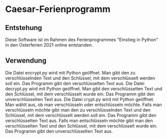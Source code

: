 # Caesar-Ferienprogramm
## Entstehung
Diese Software ist im Rahmen des Ferienprogrammes "Einstieg in Python" in den Osterferien 2021 online entstanden.
## Verwendung
Die Datei encrypt.py wird mit Python geöffnet. Man gibt den zu verschlüsselnden Text und den Schlüssel, mit dem verschlüsselt werden soll ein. Das Programm gibt den verschlüsselten Text aus.
Die Datei decrypt.py wird mit Python geöffnet. Man gibt den verschlüsselten Text und den Schlüssel, mit dem verschlüsselt wurde ein. Das Programm gibt den unverschlüsselten Text aus.
Die Datei crypt.py wird mit Python geöffnet. Man wählt aus, ob man verschlüsseln oder entschlüsseln möchte. Falls man verschlüsseln möchte gibt man den zu verschlüsselnden Text und den Schlüssel, mit dem verschlüsselt werden soll ein. Das Programm gibt den verschlüsselten Text aus. Falls man entschlüsseln möchte gibt man den verschlüsselten Text und den Schlüssel, mit dem verschlüsselt wurde ein. Das Programm gibt den unverschlüsselten Text aus.

